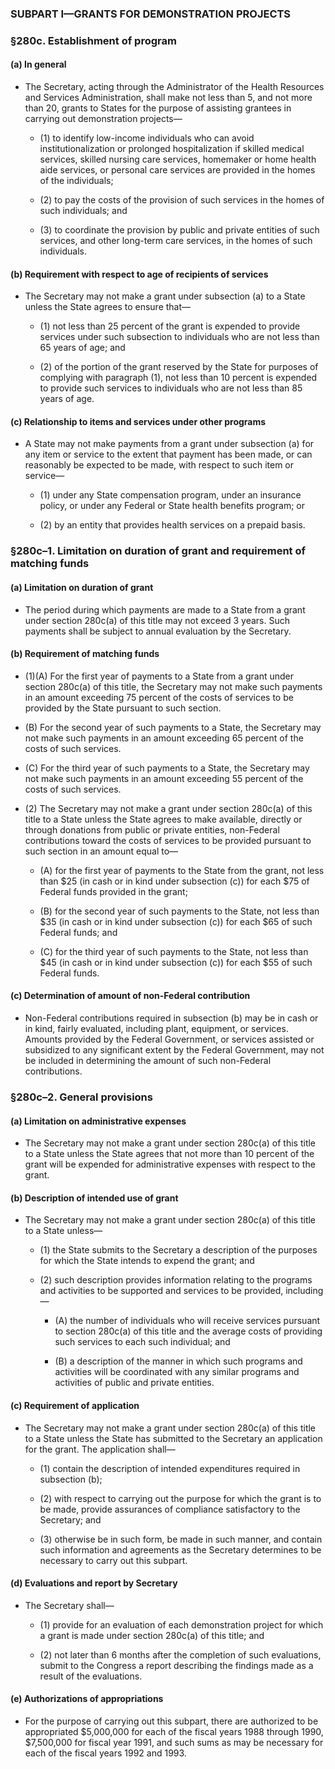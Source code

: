 ### SUBPART I—GRANTS FOR DEMONSTRATION PROJECTS

### §280c. Establishment of program
#### (a) In general
* The Secretary, acting through the Administrator of the Health Resources and Services Administration, shall make not less than 5, and not more than 20, grants to States for the purpose of assisting grantees in carrying out demonstration projects—

  * (1) to identify low-income individuals who can avoid institutionalization or prolonged hospitalization if skilled medical services, skilled nursing care services, homemaker or home health aide services, or personal care services are provided in the homes of the individuals;

  * (2) to pay the costs of the provision of such services in the homes of such individuals; and

  * (3) to coordinate the provision by public and private entities of such services, and other long-term care services, in the homes of such individuals.

#### (b) Requirement with respect to age of recipients of services
* The Secretary may not make a grant under subsection (a) to a State unless the State agrees to ensure that—

  * (1) not less than 25 percent of the grant is expended to provide services under such subsection to individuals who are not less than 65 years of age; and

  * (2) of the portion of the grant reserved by the State for purposes of complying with paragraph (1), not less than 10 percent is expended to provide such services to individuals who are not less than 85 years of age.

#### (c) Relationship to items and services under other programs
* A State may not make payments from a grant under subsection (a) for any item or service to the extent that payment has been made, or can reasonably be expected to be made, with respect to such item or service—

  * (1) under any State compensation program, under an insurance policy, or under any Federal or State health benefits program; or

  * (2) by an entity that provides health services on a prepaid basis.

### §280c–1. Limitation on duration of grant and requirement of matching funds
#### (a) Limitation on duration of grant
* The period during which payments are made to a State from a grant under section 280c(a) of this title may not exceed 3 years. Such payments shall be subject to annual evaluation by the Secretary.

#### (b) Requirement of matching funds
* (1)(A) For the first year of payments to a State from a grant under section 280c(a) of this title, the Secretary may not make such payments in an amount exceeding 75 percent of the costs of services to be provided by the State pursuant to such section.

* (B) For the second year of such payments to a State, the Secretary may not make such payments in an amount exceeding 65 percent of the costs of such services.

* (C) For the third year of such payments to a State, the Secretary may not make such payments in an amount exceeding 55 percent of the costs of such services.

* (2) The Secretary may not make a grant under section 280c(a) of this title to a State unless the State agrees to make available, directly or through donations from public or private entities, non-Federal contributions toward the costs of services to be provided pursuant to such section in an amount equal to—

  * (A) for the first year of payments to the State from the grant, not less than $25 (in cash or in kind under subsection (c)) for each $75 of Federal funds provided in the grant;

  * (B) for the second year of such payments to the State, not less than $35 (in cash or in kind under subsection (c)) for each $65 of such Federal funds; and

  * (C) for the third year of such payments to the State, not less than $45 (in cash or in kind under subsection (c)) for each $55 of such Federal funds.

#### (c) Determination of amount of non-Federal contribution
* Non-Federal contributions required in subsection (b) may be in cash or in kind, fairly evaluated, including plant, equipment, or services. Amounts provided by the Federal Government, or services assisted or subsidized to any significant extent by the Federal Government, may not be included in determining the amount of such non-Federal contributions.

### §280c–2. General provisions
#### (a) Limitation on administrative expenses
* The Secretary may not make a grant under section 280c(a) of this title to a State unless the State agrees that not more than 10 percent of the grant will be expended for administrative expenses with respect to the grant.

#### (b) Description of intended use of grant
* The Secretary may not make a grant under section 280c(a) of this title to a State unless—

  * (1) the State submits to the Secretary a description of the purposes for which the State intends to expend the grant; and

  * (2) such description provides information relating to the programs and activities to be supported and services to be provided, including—

    * (A) the number of individuals who will receive services pursuant to section 280c(a) of this title and the average costs of providing such services to each such individual; and

    * (B) a description of the manner in which such programs and activities will be coordinated with any similar programs and activities of public and private entities.

#### (c) Requirement of application
* The Secretary may not make a grant under section 280c(a) of this title to a State unless the State has submitted to the Secretary an application for the grant. The application shall—

  * (1) contain the description of intended expenditures required in subsection (b);

  * (2) with respect to carrying out the purpose for which the grant is to be made, provide assurances of compliance satisfactory to the Secretary; and

  * (3) otherwise be in such form, be made in such manner, and contain such information and agreements as the Secretary determines to be necessary to carry out this subpart.

#### (d) Evaluations and report by Secretary
* The Secretary shall—

  * (1) provide for an evaluation of each demonstration project for which a grant is made under section 280c(a) of this title; and

  * (2) not later than 6 months after the completion of such evaluations, submit to the Congress a report describing the findings made as a result of the evaluations.

#### (e) Authorizations of appropriations
* For the purpose of carrying out this subpart, there are authorized to be appropriated $5,000,000 for each of the fiscal years 1988 through 1990, $7,500,000 for fiscal year 1991, and such sums as may be necessary for each of the fiscal years 1992 and 1993.